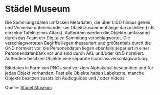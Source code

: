 # Städel Museum

Die Sammlungsdaten umfassen Metadaten, die über LIDO hinaus gehen, und Verweise untereinander um Objektzusammenhänge darzustellen (z.B. einzelne Tafeln eines Altars). Außerdem werden die Objekte umfassend durch das Team der Digitalen Sammlung verschlagwortet. Die verschlagworteten Begriffe liegen thesauriert und größtenteils durch die GND normiert vor, die Personendaten liegen ebenfalls separiert in einer Personendatenbank vor und sind durch AKL und/oder GND normiert. Außerdem besitzen Objekte eine separate Iconclassverschlagwortung.

Bilddaten in Form von PNGs sind vor dem Alphakanal beschnitten und für jedes Objekt vorhanden. Fast alle Objekte haben Labeltexte, manche Objekte besitzen zusätzlich Audioguides und / oder Videos.

Quelle: [Städel Museum](https://www.staedelmuseum.de/en)
